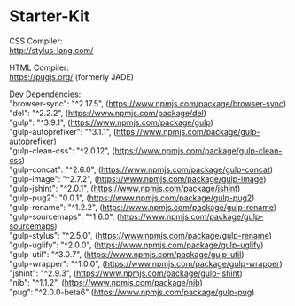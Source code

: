 # Starter-Kit

CSS Compiler:  
http://stylus-lang.com/

HTML Compiler:  
https://pugjs.org/ (formerly JADE)

Dev Dependencies:  
"browser-sync": "^2.17.5", (https://www.npmjs.com/package/browser-sync)  
"del": "^2.2.2", (https://www.npmjs.com/package/del)  
"gulp": "^3.9.1", (https://www.npmjs.com/package/gulp)  
"gulp-autoprefixer": "^3.1.1", (https://www.npmjs.com/package/gulp-autoprefixer)  
"gulp-clean-css": "^2.0.12", (https://www.npmjs.com/package/gulp-clean-css)  
"gulp-concat": "^2.6.0", (https://www.npmjs.com/package/gulp-concat)  
"gulp-image": "^2.7.2", (https://www.npmjs.com/package/gulp-image)  
"gulp-jshint": "^2.0.1", (https://www.npmjs.com/package/jshint)  
"gulp-pug2": "0.0.1", (https://www.npmjs.com/package/gulp-pug2)  
"gulp-rename": "^1.2.2", (https://www.npmjs.com/package/gulp-rename)  
"gulp-sourcemaps": "^1.6.0", (https://www.npmjs.com/package/gulp-sourcemaps)  
"gulp-stylus": "^2.5.0", (https://www.npmjs.com/package/gulp-rename)  
"gulp-uglify": "^2.0.0", (https://www.npmjs.com/package/gulp-uglify)  
"gulp-util": "^3.0.7", (https://www.npmjs.com/package/gulp-util)  
"gulp-wrapper": "^1.0.0", (https://www.npmjs.com/package/gulp-wrapper)  
"jshint": "^2.9.3", (https://www.npmjs.com/package/gulp-jshint)  
"nib": "^1.1.2", (https://www.npmjs.com/package/nib)  
"pug": "^2.0.0-beta6" (https://www.npmjs.com/package/gulp-pug)  
